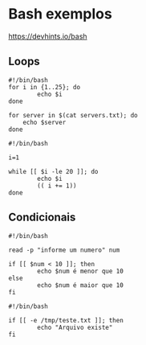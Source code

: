 # Bash exemplos

<https://devhints.io/bash>

## Loops
```
#!/bin/bash
for i in {1..25}; do
        echo $i
done
```

```
for server in $(cat servers.txt); do
    echo $server
done
```

```
#!/bin/bash

i=1

while [[ $i -le 20 ]]; do
        echo $i
        (( i += 1))
done
```

## Condicionais
```
#!/bin/bash

read -p "informe um numero" num

if [[ $num < 10 ]]; then
        echo $num é menor que 10
else
        echo $num é maior que 10
fi
```

```
#!/bin/bash

if [[ -e /tmp/teste.txt ]]; then
        echo "Arquivo existe"
fi
```
